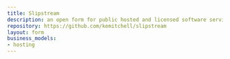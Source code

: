 ```yaml
---
title: Slipstream
description: an open form for public hosted and licensed software services
repository: https://github.com/kemitchell/slipstream
layout: form
business_models:
- hosting
---
```


